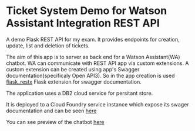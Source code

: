 # Ticket System Demo for Watson Assistant Integration REST API

A demo Flask REST API for my exam. 
It provides endpoints for creation, update, list and deletion of tickets.

The aim of this app is to server as back end for a Watson Assistant(WA) chatbot. WA can communicate with REST API app via custom extensions. 
A custom extension can be created using app's Swagger documentation(specificaly Open API3). So in the app creation is used [flask_restx](https://flask-restx.readthedocs.io/en/latest/) 
Flask extension for swagger documentation. 

The application uses a DB2 cloud service for persitant store.

It is deployed to a Cloud Foundry service instance which expose its swager documentation and can be seen [here](https://wa2ticketapi.eu-gb.cf.appdomain.cloud/)

You can see preview of the chatbot [here](https://web-chat.global.assistant.watson.appdomain.cloud/preview.html?backgroundImageURL=https%3A%2F%2Feu-gb.assistant.watson.cloud.ibm.com%2Fpublic%2Fimages%2Fhttps%3A~s~ssoftuni.bg~strainings~s3815~sweb-applications-with-flask-june-2022&integrationID=0a994076-7b3b-418b-8a25-a06ffb293549&region=eu-gb&serviceInstanceID=76b15cb2-6024-46a5-8975-bb6f02b7194e)
